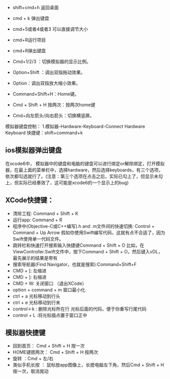 - shift+cmd+h  返回桌面
- cmd + k 弹出键盘
- cmd+5或者4或者3  可以直接调节大小
- cmd+R运行项目
- cmd+R弹出键盘

- Cmd+1/2/3 ：切换模拟器的显示比例。
- Option+Shift ：调出双指拖动效果。
- Option：调出双指放大缩小效果。
- Command+Shift+H：Home键。
- Cmd + Shift + H 按两次：按两次home键
- Cmd+向左箭头/向右箭头：切换横竖屏。

模拟器键盘控制：
1.模拟器-Hardware-Keyboard-Connect Hardware Keyboard
快捷键：shift+command+k


## ios模拟器弹出键盘
在xcode6中， 模拟器中的键盘和电脑的键盘可以进行绑定or解除绑定，打开模拟器，在最上面的菜单栏中，选择hardware，然后选择keyboards，有三个选项， 依次都勾选就行了。(注意：第三个选项在点击之后，实际已勾上了，但显示未勾上，但实际已经奏效了，这可能是xcode6的一个显示上的bug)

## XCode快捷键：
- 清除工程: Command + Shift + K
- 运行app: Command + R
- 程序中(Objective-C或C++编写).h and .m文件间的快速切换: Control + Command + Up Arrow 假如你使用Swift编写代码，这就有点不合适了，因为Swift使用单一代码文件。
- 跳转栏和快速打开搜索输入快捷键Command + Shift + O  比如，在ViewController.Swift文件中，按下Command + Shift + O，然后键入vDL，最先展示的结果是带有
- 搜索导航器(Find Navigator，也就是搜索):Command+Shift+F
- CMD + [: 左缩进
- CMD + ]: 右缩进
- CMD + W: 关闭窗口 （退出XCode）
- option + command + m 窗口最小化
- ctrl + a 光标移动到行头
- ctrl + e 光标移动到行末
- control＋k : 删除光标所在行 光标后面的代码，便于你重写行尾代码
- control + L :将光标插点置于窗口正中

## 模拟器快捷键
- 回到首页： Cmd + Shift + H 按一次
- HOME键摁两次： Cmd + Shift + H 按两次
- 旋转 ：Cmd + 左/右
- 类似手机长按 ： 鼠标放app图像上，长摁电脑左下角，然后Cmd + Shift + H 按一次，取消晃动